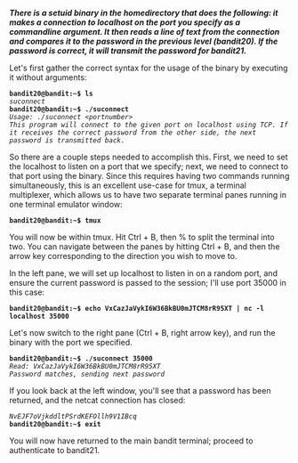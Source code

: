 ***There is a setuid binary in the homedirectory that does the following: it makes a connection to localhost on the port you specify as a commandline argument. It then reads a line of text from the connection and compares it to the password in the previous level (bandit20). If the password is correct, it will transmit the password for bandit21.***

Let's first gather the correct syntax for the usage of the binary by executing it without arguments:

**`bandit20@bandit:~$ ls`**  
*`suconnect`*  
**`bandit20@bandit:~$ ./suconnect`**  
*`Usage: ./suconnect <portnumber>`*  
*`This program will connect to the given port on localhost using TCP. If it receives the correct password from the other side, the next password is transmitted back.`*  

So there are a couple steps needed to accomplish this. First, we need to set the localhost to listen on a port that we specify; next, we need to connect to that port using the binary. Since this requires having two commands running simultaneously, this is an excellent use-case for tmux, a terminal multiplexer, which allows us to have two separate terminal panes running in one terminal emulator window:

**`bandit20@bandit:~$ tmux`**

You will now be within tmux. Hit Ctrl + B, then % to split the terminal into two. You can navigate between the panes by hitting Ctrl + B, and then the arrow key corresponding to the direction you wish to move to. 

In the left pane, we will set up localhost to listen in on a random port, and ensure the current password is passed to the session; I'll use port 35000 in this case:

**`bandit20@bandit:~$ echo VxCazJaVykI6W36BkBU0mJTCM8rR95XT | nc -l localhost 35000`**  

Let's now switch to the right pane (Ctrl + B, right arrow key), and run the binary with the port we specified.

**`bandit20@bandit:~$ ./suconnect 35000`**  
*`Read: VxCazJaVykI6W36BkBU0mJTCM8rR95XT`*  
*`Password matches, sending next password`*  

If you look back at the left window, you'll see that a password has been returned, and the netcat connection has closed:

*`NvEJF7oVjkddltPSrdKEFOllh9V1IBcq`*  
**`bandit20@bandit:~$ exit`**

You will now have returned to the main bandit terminal; proceed to authenticate to bandit21.
